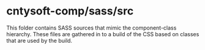 # cntysoft-comp/sass/src

This folder contains SASS sources that mimic the component-class hierarchy. These files
are gathered in to a build of the CSS based on classes that are used by the build.
